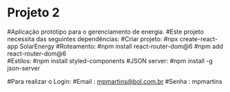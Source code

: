 # Projeto 2
#Aplicação protótipo para o gerenciamento de energia.
#Este projeto necessita das seguintes dependências:
#Criar projeto:
#npx create-react-app SolarEnergy
#Roteamento:
#npm install react-router-dom@6
#npm add react-router-dom@6  
#Estilos:
#npm install styled-components 
#JSON server:
#npm install -g json-server

#Para realizar o Login:
#Email : mpmartins@bol.com.br
#Senha : mpmartins
